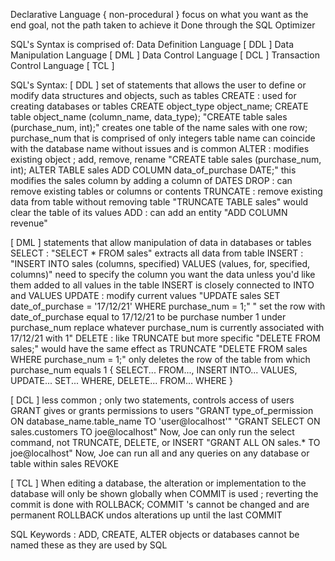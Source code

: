 Declarative Language { non-procedural }
	focus on what you want as the end goal, not the path taken to achieve it
		Done through the SQL Optimizer

SQL's Syntax is comprised of:
	Data Definition Language [ DDL ]
	Data Manipulation Language [ DML ]
	Data Control Language [ DCL ]
	Transaction Control Language [ TCL ]

SQL's Syntax:
[ DDL ] set of statements that allows the user to define or modify data structures and objects, such as tables
	CREATE : used for creating databases or tables 
		CREATE object_type object_name;
		CREATE table object_name (column_name, data_type);
			"CREATE table sales (purchase_num, int);" creates one table of the name sales with one row; purchase_num that is comprised of only integers
			table name can coincide with the database name without issues and is common
	ALTER : modifies existing object ; add, remove, rename
		 "CREATE table sales (purchase_num, int); 
		ALTER TABLE sales
		ADD COLUMN data_of_purchase DATE;"
			this modifies the sales column by adding a column of DATES
	DROP : can remove existing tables or columns or contents
	TRUNCATE : remove existing data from table without removing table
		"TRUNCATE TABLE sales" would clear the table of its values
	ADD : can add an entity
		"ADD COLUMN revenue"

[ DML ] statements that allow manipulation of data in databases or tables
	SELECT :
		"SELECT * FROM sales" extracts all data from table
	INSERT :
		"INSERT INTO sales (columns, specified) VALUES (values, for, specified, columns)"
			need to specify the column you want the data unless you'd like them added to all values in the table
		INSERT is closely connected to INTO and VALUES
	UPDATE : modify current values
		"UPDATE sales 
			SET date_of_purchase = '17/12/21' WHERE purchase_num = 1;"
				" set the row with date_of_purchase equal to 17/12/21 to be purchase number 1 under purchase_num
					replace whatever purchase_num is currently associated with 17/12/21 with 1"
	DELETE : like TRUNCATE but more specific
		"DELETE FROM sales;" would have the same effect as TRUNCATE
		"DELETE FROM sales
			WHERE purchase_num = 1;" only deletes the row of the table from which purchase_num equals 1
	{ SELECT... FROM..., INSERT INTO... VALUES, UPDATE... SET... WHERE, DELETE... FROM... WHERE }

[ DCL ] less common ; only two statements, controls access of users
	GRANT gives or grants permissions to users
		"GRANT type_of_permission ON database_name.table_name TO 'user@localhost'"
			"GRANT SELECT ON  sales.customers TO joe@localhost"
				Now, Joe can only run the select command, not TRUNCATE, DELETE, or INSERT
			"GRANT ALL ON  sales.* TO joe@localhost"
				Now, Joe can run all and any queries on any database or table within sales
	REVOKE

[ TCL ] 
	When editing a database, the alteration or implementation to the database will only be shown globally when COMMIT is used ; reverting the commit is done with ROLLBACK;
		COMMIT 's cannot be changed and are permanent 
		ROLLBACK undos alterations up until the last COMMIT

SQL Keywords : ADD, CREATE, ALTER
	objects or databases cannot be named these as they are used by SQL
	